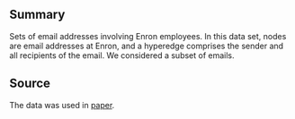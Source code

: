 ## **Summary**

Sets of email addresses involving Enron employees. In this data set,
nodes are email addresses at Enron, and a hyperedge comprises the sender and all
recipients of the email. We considered a subset of emails.

## **Source**

The data was used in [paper](https://www.mdpi.com/1099-4300/23/7/796).